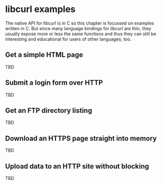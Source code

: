 # libcurl examples

The native API for libcurl is in C so this chapter is focussed on examples
written in C. But since many language bindings for libcurl are thin, they
usually expose more or less the same functions and thus they can still be
interesting and educational for users of other languages, too.

## Get a simple HTML page

TBD

## Submit a login form over HTTP

TBD

## Get an FTP directory listing

TBD

## Download an HTTPS page straight into memory

TBD

## Upload data to an HTTP site without blocking

TBD
